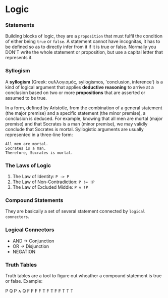 # Logic

### Statements
Building blocks of logic, they are a `proposition` that must fulfil the condition of either being `true` or `false`. A statement cannot have incognitas, it has to be defined so as to directly infer from it if it is true or false. Normally you DON'T write the whole statement or proposition, but use a capital letter that represents it.

### Syllogism
A **syllogism** (Greek: συλλογισμός, syllogismos, 'conclusion, inference') is a kind of logical argument that applies **deductive reasoning** to arrive at a conclusion based on two or more **propositions** that are asserted or assumed to be true.

In a form, defined by Aristotle, from the combination of a general statement (the major premise) and a specific statement (the minor premise), a conclusion is deduced. For example, knowing that all men are mortal (major premise) and that Socrates is a man (minor premise), we may validly conclude that Socrates is mortal. Syllogistic arguments are usually represented in a three-line form:

    All men are mortal.
    Socrates is a man.
    Therefore, Socrates is mortal.

### The Laws of Logic
1. The Law of Identity: `P -> P`
1. The Law of Non-Contradiction: `P != !P`
1. The Law of Excluded Middle: `P v !P`

### Compound Statements
They are basically a set of several statement connected by `logical connectors`.

### Logical Connectors
* AND -> Conjunction
* OR  -> Disjunction
* NEGATION

### Truth Tables
Truth tables are a tool to figure out wheather a compound statement is true or false. Example:

P 		Q 		P ∧ Q
F 		F 		  F
F 		T 		  F
T 		F 		  F
T 		T 		  T